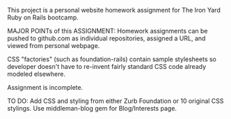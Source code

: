This project is a personal website homework assignment for The Iron Yard Ruby on Rails bootcamp.

MAJOR POINTs of this ASSIGNMENT:
Homework assignments can be pushed to github.com as individual repositories, assigned a URL, and viewed
from personal webpage.

CSS "factories" (such as foundation-rails) contain sample stylesheets so developer doesn't have to re-invent
fairly standard CSS code already modeled elsewhere.

Assignment is incomplete.

TO DO:
Add CSS and styling from either Zurb Foundation or 10 original CSS stylings.
Use middleman-blog gem for Blog/Interests page.
